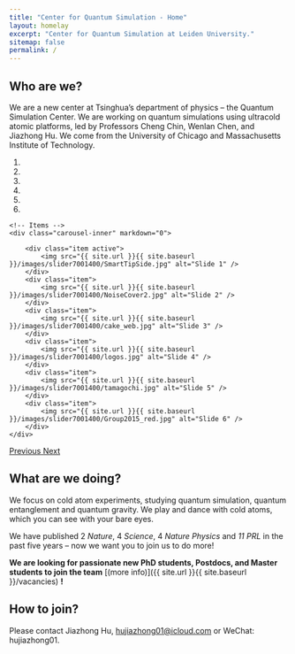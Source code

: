 ```yaml
---
title: "Center for Quantum Simulation - Home"
layout: homelay
excerpt: "Center for Quantum Simulation at Leiden University."
sitemap: false
permalink: /
---
```


## Who are we?

We are a new center at Tsinghua’s department of physics – the Quantum Simulation Center. We are working on quantum simulations using ultracold atomic platforms, led by Professors Cheng Chin, Wenlan Chen, and Jiazhong Hu. We come from the University of Chicago and Massachusetts Institute of Technology.

<div markdown="0" id="carousel" class="carousel slide" data-ride="carousel" data-interval="5000" data-pause="hover" >
    <!-- Menu -->
    <ol class="carousel-indicators">
        <li data-target="#carousel" data-slide-to="0" class="active"></li>
        <li data-target="#carousel" data-slide-to="1"></li>
        <li data-target="#carousel" data-slide-to="2"></li>
        <li data-target="#carousel" data-slide-to="3"></li>
        <li data-target="#carousel" data-slide-to="4"></li>
        <li data-target="#carousel" data-slide-to="5"></li>
    </ol>

    <!-- Items -->
    <div class="carousel-inner" markdown="0">
    
        <div class="item active">
            <img src="{{ site.url }}{{ site.baseurl }}/images/slider7001400/SmartTipSide.jpg" alt="Slide 1" />
        </div>
        <div class="item">
            <img src="{{ site.url }}{{ site.baseurl }}/images/slider7001400/NoiseCover2.jpg" alt="Slide 2" />
        </div>
        <div class="item">
            <img src="{{ site.url }}{{ site.baseurl }}/images/slider7001400/cake_web.jpg" alt="Slide 3" />
        </div>
        <div class="item">
            <img src="{{ site.url }}{{ site.baseurl }}/images/slider7001400/logos.jpg" alt="Slide 4" />
        </div>
        <div class="item">
            <img src="{{ site.url }}{{ site.baseurl }}/images/slider7001400/tamagochi.jpg" alt="Slide 5" />
        </div>
        <div class="item">
            <img src="{{ site.url }}{{ site.baseurl }}/images/slider7001400/Group2015_red.jpg" alt="Slide 6" />
        </div>
    </div>
  <a class="left carousel-control" href="#carousel" role="button" data-slide="prev">
    <span class="glyphicon glyphicon-chevron-left" aria-hidden="true"></span>
    <span class="sr-only">Previous</span>
  </a>
  <a class="right carousel-control" href="#carousel" role="button" data-slide="next">
    <span class="glyphicon glyphicon-chevron-right" aria-hidden="true"></span>
    <span class="sr-only">Next</span>
  </a>
</div>

## What are we doing?


We focus on cold atom experiments, studying quantum simulation, quantum entanglement and quantum gravity. We play and dance with cold atoms, which you can see with your bare eyes.

We have published 2 *Nature*, 4 *Science*, 4 *Nature Physics* and *11 PRL* in the past five years – now we want you to join us to do more!

 **We are  looking for passionate new PhD students, Postdocs, and Master students to join the team** [(more info)]({{ site.url }}{{ site.baseurl }}/vacancies) **!**

## How to join?

 Please contact Jiazhong Hu, hujiazhong01@icloud.com or WeChat: hujiazhong01. 

